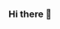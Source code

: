 ### Hi there 👋

<!--
**ClaudiaIoana/ClaudiaIoana** is a ✨ _special_ ✨ repository because its `README.md` (this file) appears on your GitHub profile.

Here are some ideas to get you started:

- 🔭 I’m currently working on multiple projects
- 🌱 I’m currently learning AI
- 📫 How to reach me: moisiucclaudiask@gamil.com
- ⚡ Fun fact: I love reading, making puzzles and descovering new things
-->
